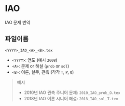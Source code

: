 # IAO
IAO 문제 번역

## 파일이름
``<YYYY>_IAO_<A>_<B>.tex``
* ``<YYYY>``: 연도 (예시 ``2008``)
* ``<A>``: 문제 or 해설 (``prob`` or ``sol``)
* ``<B>``: 이론, 실무, 관측 (각각 ``T``, ``P``, ``O``)

> 예시 
> * 2010년 IAO 관측 주니어 문제: ``2010_IAO_prob_O.tex``
> * 2018년 IAO 이론 시니어 해설: ``2018_IAO_sol_T.tex``
